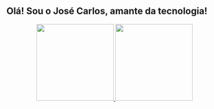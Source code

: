 ## Olá! Sou o José Carlos, amante da tecnologia!
<div align="center">
  <a href="https://github.com/jgvieira">
  <img height="180em" src="https://github-readme-stats.vercel.app/api?username=jgvieira&show_icons=true&theme=dark&include_all_commits=true&count_private=true"/>
  <img height="180em" src="https://github-readme-stats.vercel.app/api/top-langs/?username=jgvieira&layout=compact&langs_count=7&theme=dark"/>
</div>
